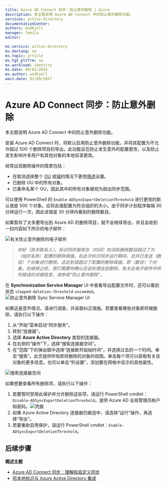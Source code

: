 ```yaml
---
title: Azure AD Connect 同步：防止意外删除 | Azure
description: 本主题说明 Azure AD Connect 中的防止意外删除功能。
services: active-directory
documentationCenter: 
authors: AndKjell
manager: femila
editor: 

ms.service: active-directory
ms.devlang: na
ms.topic: article
ms.tgt_pltfrm: na
ms.workload: identity
ms.date: 09/01/2016
ms.author: andkjell
wacn.date: 01/09/2017
---
```


# Azure AD Connect 同步：防止意外删除
本主题说明 Azure AD Connect 中的防止意外删除功能。

安装 Azure AD Connect 时，将默认启用防止意外删除功能，并将其配置为不允许超过 500 个删除项目的导出。此功能旨在防止发生意外的配置更改，以及防止发生影响许多用户和其他对象的本地目录更改。

经常出现删除操作的情景包括：

- 在取消选择整个 [OU](./active-directory-aadconnectsync-configure-filtering.md#organizational-unitbased-filtering) 或[域](./active-directory-aadconnectsync-configure-filtering.md#domain-based-filtering)的情况下更改[筛选](./active-directory-aadconnectsync-configure-filtering.md)设置。
- 已删除 OU 中的所有对象。
- 已重命名某个 OU，因此其中的所有对象被视为超出同步范围。

可以使用 PowerShell 的 `Enable-ADSyncExportDeletionThreshold` 进行更改的默认值是 500 个对象。应将此值配置为符合组织的大小。由于同步计划程序每隔 30 分钟运行一次，因此该值是 30 分钟内看到的删除数目。

如果暂存了太多要导出到 Azure AD 的删除项目，就不会继续导出，并且会收到一封内容如下所示的电子邮件：

![有关防止意外删除的电子邮件](./media/active-directory-aadconnectsync-feature-prevent-accidental-deletes/email.png)

> *你好（技术联系人）。标识同步服务在（时间）检测到删除数目超过了为（组织名称）配置的删除阈值。在此次标识同步运行期间，总共已发送（数目）个对象进行删除。这达到或超过了配置的删除阈值，即（数目）个对象。在继续之前，我们需要你确认应该处理这些删除。有关此电子邮件中所列错误的详细信息，请参阅“防止意外删除”。*

在 **Synchronization Service Manager** UI 中查看导出配置文件时，还可以看到状态 `stopped-deletion-threshold-exceeded`。![防止意外删除 Sync Service Manager UI](./media/active-directory-aadconnectsync-feature-prevent-accidental-deletes/syncservicemanager.png)

如果这是意外情况，请进行调查，并采取纠正措施。若要查看哪些对象即将被删除，请执行以下操作：

1. 从“开始”菜单启动“同步服务”。
2. 转到“连接器”。
3. 选择 **Azure Active Directory** 类型的连接器。
4. 在右侧的“操作”下，选择“搜索连接器空间”。
5. 在“范围”下的弹出框中选择“连接断开起始时间”，并选择过去的一个时间。单击“搜索”。此页提供所有即将删除的对象的视图。单击每个项可以获取有关该对象的更多信息。也可以单击“列设置”，添加要在网格中显示的其他属性。

![搜索连接器空间](./media/active-directory-aadconnectsync-feature-prevent-accidental-deletes/searchcs.png)

如果想要查看所有删除项，请执行以下操作：

1. 若要暂时禁用此保护并允许删除这些项，请运行 PowerShell cmdlet：`Disable-ADSyncExportDeletionThreshold`。提供 Azure AD 全局管理员帐户和密码。![凭据](./media/active-directory-aadconnectsync-feature-prevent-accidental-deletes/credentials.png)
2. 如果 Azure Active Directory 连接器仍被选中，请选择“运行”操作，再选择“导出”。
3. 若要重新启用保护，请运行 PowerShell cmdlet：`Enable-ADSyncExportDeletionThreshold`。

## 后续步骤

**概述主题**

- [Azure AD Connect 同步：理解和自定义同步](./active-directory-aadconnectsync-whatis.md)
- [将本地标识与 Azure Active Directory 集成](./active-directory-aadconnect.md)

<!---HONumber=Mooncake_Quality_Review_0104_2017-->